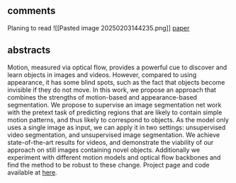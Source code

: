 ## comments

Planing to read
![[Pasted image 20250203144235.png]]
[paper](https://arxiv.org/abs/2205.07844)
## abstracts
 Motion, measured via optical flow, provides a powerful cue to discover and learn objects in images and videos. However, compared to using appearance, it has some  blind spots, such as the fact that objects become invisible if they do not move. In this work, we propose an approach that combines the strengths of motion-based and appearance-based segmentation. We propose to supervise an image segmentation net work with the pretext task of predicting regions that are likely to contain simple motion patterns, and thus likely to correspond to objects. As the model only uses a single image as input, we can apply it in two settings: unsupervised video segmentation, and unsupervised image segmentation. We achieve state-of-the-art results for videos, and demonstrate the viability of our approach on still images containing novel objects. Additionally we experiment with different motion models and optical flow backbones and find the method to be robust to these change. Project page and code available at [here](https://www.robots.ox.ac.uk/~vgg/research/gwm).